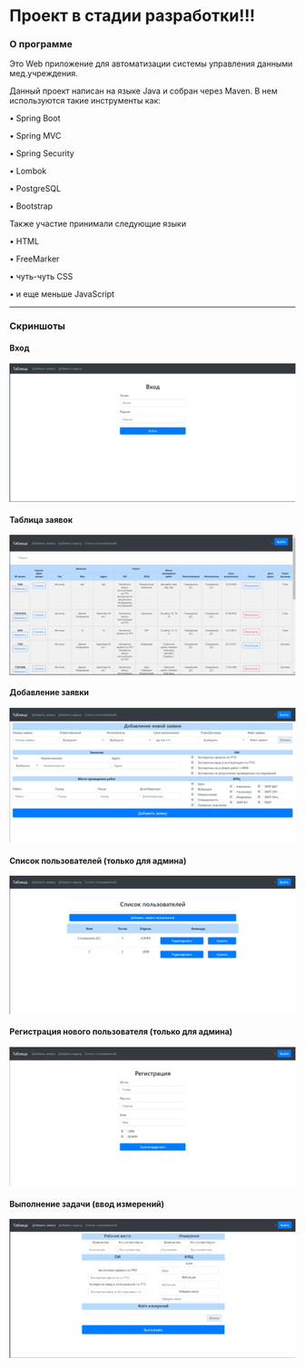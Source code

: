 # Проект в стадии разработки!!!

### О программе
Это Web приложение для автоматизации системы управления данными мед.учреждения.

Данный проект написан на языке Java и собран через Maven.
В нем используются такие инструменты как:

•	Spring Boot

• Spring MVC

•	Spring Security

•	Lombok

•	PostgreSQL

• Bootstrap


Также участие принимали следующие языки

•	HTML

•	FreeMarker

•	чуть-чуть CSS

•	и еще меньше JavaScript


***
### Скриншоты
#### Вход

![Image](screenshots/1.PNG)

#### Таблица заявок

![Image](screenshots/2.PNG)

#### Добавление заявки

![Image](screenshots/3.PNG)

#### Список пользователей (только для админа)

![Image](screenshots/4.PNG)

#### Регистрация нового пользователя (только для админа)

![Image](screenshots/5.PNG)

#### Выполнение задачи (ввод измерений)

![Image](screenshots/7.PNG)
